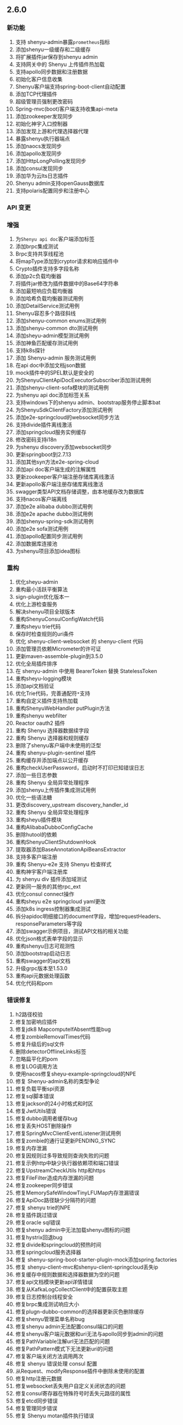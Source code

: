 ## 2.6.0

### 新功能

1. 支持 shenyu-admin暴露`prometheus`指标
2. 添加shenyu一级缓存和二级缓存
3. 将扩展插件jar保存到shenyu admin
4. 支持网关中的 Shenyu 上传插件热加载
5. 支持apollo同步数据和注册数据
6. 初始化客户信息收集
7. Shenyu客户端支持spring-boot-client自动配置
8. 添加TCP代理插件
9. 超级管理员强制更改密码
10. Spring-mvc(boot)客户端支持收集api-meta
11. 添加zookeeper发现同步
12. 初始化神宇入口控制器
13. 添加发现上游和代理选择器代理
14. 暴露shenyu执行器端点
15. 添加naocs发现同步
16. 添加apollo发现同步
17. 添加HttpLongPolling发现同步
18. 添加consul发现同步
19. 添加华为云lts日志插件
20. Shenyu admin支持openGauss数据库
21. 支持polaris配置同步和注册中心

### API 变更

### 增强

1. 为`Shenyu api doc`客户端添加标签
2. 添加brpc集成测试
3. Brpc支持共享线程池
4. 将mapType添加到cryptor请求和响应插件中
5. Crypto插件支持多字段名称
6. 添加p2c负载均衡器
7. 将插件jar修改为插件数据中的Base64字符串
8. 添加最短响应负载均衡器
9. 添加哈希负载均衡器测试用例
10. 添加DetailService测试用例
11. Shenyu容忍多个路径斜线
12. 添加shenyu-common enums测试用例
13. 添加shenyu-common dto测试用例
14. 添加sheyu-admin模型测试用例
15. 添加神鱼匹配缓存测试用例
16. 支持k8s探针
17. 添加 Shenyu-admin 服务测试用例
18. 在api doc中添加文档json数据
19. mock插件中的SPEL默认是安全的
20. 为ShenyuClientApiDocExecutorSubscriber添加测试用例
21. 添加shenyu-client-sofa模块的测试用例
22. 为shenyu api doc添加标签关系
23. 支持windows下的shenyu admin、bootstrap服务停止脚本bat
24. 为ShenyuSdkClientFactory添加测试用例
25. 添加e2e-springcloud的websocket同步方法
26. 支持divide插件离线激活
27. 添加springcloud服务实例缓存
28. 修改密码支持i18n
29. 为shenyu discovery添加websocket同步
30. 更新springboot到2.7.13
31. 添加其他syn方法e2e-spring-cloud
32. 添加api doc客户端生成的注解属性
33. 更新zookeeper客户端注册存储库离线激活
34. 更新apollo客户端注册存储库离线激活
35. swagger类型API文档存储调整，由本地缓存改为数据库
36. 支持nacos客户端离线
37. 添加e2e alibaba dubbo测试用例
38. 添加e2e apache dubbo测试用例
39. 添加shenyu-spring-sdk测试用例
40. 添加e2e sofa测试用例
41. 添加apollo配置同步测试用例
42. 添加数据库连接池
43. 为shenyu项目添加idea图标


### 重构

1. 优化sheyu-admin
2. 重构最小活跃平衡算法
3. sign-plugin优化版本一
4. 优化上游检查服务
5. 解决shenyu项目全球版本
6. 重构ShenyuConsulConfigWatch代码
7. 重构sheyu trie代码
8. 保存时检查规则的uri条件
9. 优化 shenyu-client-websocket 的 shenyu-client 代码
10. 添加管理员依赖Micrometer的许可证
11. 更新maven-assemble-plugin到3.5.0
12. 优化全局插件排序
13. 在 shenyu-admin 中使用 BearerToken 替换 StatelessToken
14. 重构sheyu-logging模块
15. 添加api文档验证
16. 优化Trie代码，完善通配符`*`支持
17. 重构自定义插件支持热加载
18. 重构ShenyuWebHandler putPlugin方法
19. 重构shenyu webfilter
20. Reactor oauth2 插件
21. 重构 Shenyu 选择器数据续字段
22. 重构 Shenyu 选择器和规则缓存
23. 删除了shenyu客户端中未使用的泛型
24. 重构 shenyu-plugin-sentinel 插件
25. 重构缓存并添加端点以公开缓存
26. 重构checkUserPassword，启动时不打印已知错误日志
27. 添加一些日志参数
28. 重构 Shenyu 全局异常处理程序
29. 添加shenyu上传插件集成测试用例
30. 优化一些语法糖
31. 更改discovery_upstream discovery_handler_id
32. 重构 Shenyu 全局异常处理程序
33. 重构sheyu插件模块
34. 重构AlibabaDubboConfigCache
35. 删除hutool的依赖
36. 重构ShenyuClientShutdownHook
37. 提取器添加BaseAnnotationApiBeansExtractor
38. 支持多客户端注册
39. 重构 Shenyu-e2e 支持 Shenyu 检查样式
40. 重构神宇客户端注册库
41. 为 shenyu div 插件添加域测试
42. 更新同一服务的其他rpc_ext
43. 优化consul connect操作
44. 重构sheyu e2e springcloud yaml更改
45. 添加k8s ingress控制器集成测试
46. 拆分apidoc明细接口的document字段，增加requestHeaders、responseParameters等字段
47. 添加swagger示例项目，测试API文档的相关功能
48. 优化json格式表单字段的显示
49. 重构shenyu日志可观测性
50. 添加bootstrap启动日志
51. 重构swagger的api文档
52. 升级grpc版本至1.53.0
53. 重构api元数据处理函数
54. 优化代码和pom

### 错误修复

1. h2路径校验
2. 修复加密响应插件
3. 修复jdk8 MapcomputeIfAbsent性能bug
4. 修复zombieRemovalTimes代码
5. 修复升级后的sql文件
6. 删除detectorOfflineLinks标签
7. 忽略扁平化的pom
8. 修复LOG调用方法
9. 使用nacos修复sheyu-example-springcloud的NPE
10. 修复 Shenyu-admin名称的类型争论
11. 修复负载平衡spi资源
12. 修复sql脚本错误
13. 修复jackson的24小时格式和时区
14. 修复JwtUtils错误
15. 修复dubbo调用者缓存bug
16. 修复丢失HOST删除操作
17. 修复SpringMvcClientEventListener测试用例
18. 修复zombie的通行证更新PENDING_SYNC
19. 修复内存泄漏
20. 修复因规则过多导致规则查询失败的问题
21. 修复示例http中缺少执行器依赖项和端口错误
22. 修复UpstreamCheckUtils http和https
23. 修复FileFilter造成内存泄漏的问题
24. 修复zookeeper同步错误
25. 修复MemorySafeWindowTinyLFUMap内存泄漏错误
26. 修复ApiDoc路径缺少分隔符的问题
27. 修复 shenyu trie的NPE
28. 修复插件跳过错误
29. 修复oracle sql错误
30. 修复shenyu admin中无法加载shenyu图标的问题
31. 修复hystrix回退bug
32. 修复divide和springcloud的预热时间
33. 修复springcloud服务选择器
34. 修复 shenyu-spring-boot-starter-plugin-mock添加spring.factories
35. 修复 shenyu-client-mvc和shenyu-client-springcloud丢失ip
36. 修复缓存中规则数据和选择器数据为空的问题
37. 修复api文档模块更新api详情错误
38. 修复从KafkaLogCollectClient中的配置获取主题
39. 修复日志控制台线程安全
40. 修复brpc集成测试响应大小
41. 修复plugn-dubbo-common的选择器更新灰色删除缓存
42. 修复shenyu管理菜单名称bug
43. 修复shenyu admin无法配置consul端口的问题
44. 修复shenyu客户端元数据和uri无法与apollo同步到admin的问题
45. 修复PathVariable注解url无法匹配的问题
46. 修复PathPattern模式下无法更新uri的问题
47. 修复客户端关闭方法调用两次
48. 修复 shenyu 错误处理 consul 配置
49. 从Request、modifyResponse插件中删除未使用的配置
50. 修复http注册元数据
51. 修复websocket丢失用户自定义关闭状态的问题
52. 修复consul寄存器在特殊符号时丢失元路径的属性
53. 修复etcd同步错误
54. 修复管理同步错误
55. 修复 Shenyu motan插件执行错误

